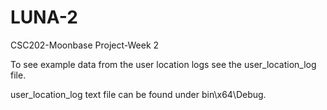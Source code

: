 # LUNA-2
CSC202-Moonbase Project-Week 2



To see example data from the user location logs see the user_location_log file.

user_location_log text file can be found under bin\x64\Debug.
